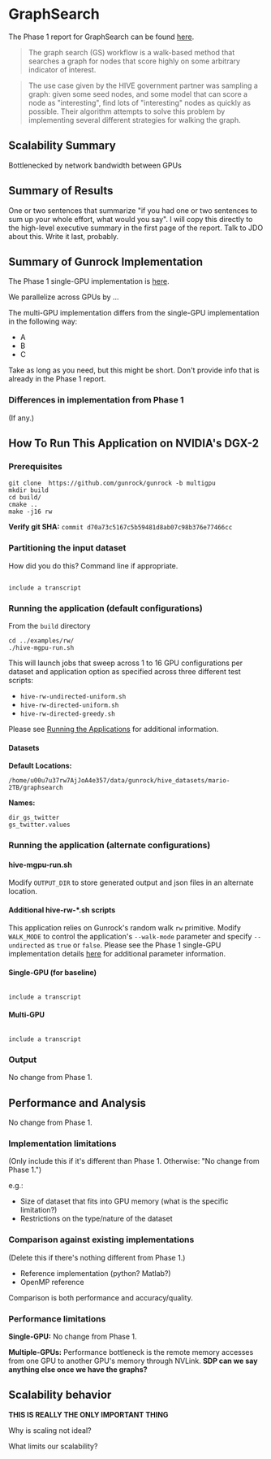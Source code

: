 # GraphSearch

The Phase 1 report for GraphSearch can be found [here](https://gunrock.github.io/docs/#/hive/hive_graphsearch).

> The graph search (GS) workflow is a walk-based method that searches a graph for nodes that score highly on some arbitrary indicator of interest.

>The use case given by the HIVE government partner was sampling a graph: given some seed nodes, and some model that can score a node as "interesting", find lots of "interesting" nodes as quickly as possible. Their algorithm attempts to solve this problem by implementing several different strategies for walking the graph.

## Scalability Summary

Bottlenecked by network bandwidth between GPUs

## Summary of Results

One or two sentences that summarize "if you had one or two sentences to sum up your whole effort, what would you say". I will copy this directly to the high-level executive summary in the first page of the report. Talk to JDO about this. Write it last, probably.

## Summary of Gunrock Implementation

The Phase 1 single-GPU implementation is [here](https://gunrock.github.io/docs/#/hive/hive_graphsearch).

We parallelize across GPUs by ...

The multi-GPU implementation differs from the single-GPU implementation in the following way:

- A
- B
- C


Take as long as you need, but this might be short. Don't provide info that is already in the Phase 1 report.

### Differences in implementation from Phase 1

(If any.)

## How To Run This Application on NVIDIA's DGX-2

### Prerequisites
```
git clone  https://github.com/gunrock/gunrock -b multigpu
mkdir build
cd build/
cmake ..
make -j16 rw
```
**Verify git SHA:** `commit d70a73c5167c5b59481d8ab07c98b376e77466cc`

### Partitioning the input dataset

How did you do this? Command line if appropriate.

<code>
include a transcript
</code>

### Running the application (default configurations)

From the `build` directory

```
cd ../examples/rw/
./hive-mgpu-run.sh
```

This will launch jobs that sweep across 1 to 16 GPU configurations per dataset and application option as specified across three different test scripts:

* `hive-rw-undirected-uniform.sh`
* `hive-rw-directed-uniform.sh`
* `hive-rw-directed-greedy.sh`

Please see [Running the Applications](#running-the-applications) for additional information.

#### Datasets
**Default Locations:**

```
/home/u00u7u37rw7AjJoA4e357/data/gunrock/hive_datasets/mario-2TB/graphsearch
```

**Names:**

```
dir_gs_twitter
gs_twitter.values
```
### Running the application (alternate configurations)

#### hive-mgpu-run.sh

Modify `OUTPUT_DIR` to store generated output and json files in an alternate location.

#### Additional hive-rw-*.sh scripts

This application relies on Gunrock's random walk `rw` primitive. Modify `WALK_MODE` to control the application's `--walk-mode` parameter and specify `--undirected` as `true` or `false`. Please see the Phase 1 single-GPU implementation details [here](https://gunrock.github.io/docs/#/hive/hive_graphsearch) for additional parameter information.


#### Single-GPU (for baseline)

<code>
include a transcript
</code>

#### Multi-GPU

<code>
include a transcript
</code>

### Output

No change from Phase 1.


## Performance and Analysis

No change from Phase 1.


### Implementation limitations

(Only include this if it's different than Phase 1. Otherwise: "No change from Phase 1.")

e.g.:

- Size of dataset that fits into GPU memory (what is the specific limitation?)
- Restrictions on the type/nature of the dataset

### Comparison against existing implementations

(Delete this if there's nothing different from Phase 1.)

- Reference implementation (python? Matlab?)
- OpenMP reference

Comparison is both performance and accuracy/quality.

### Performance limitations

**Single-GPU:** No change from Phase 1.

**Multiple-GPUs:** Performance bottleneck is the remote memory accesses from one GPU to another GPU's memory through NVLink. **SDP can we say anything else once we have the graphs?**

## Scalability behavior

**THIS IS REALLY THE ONLY IMPORTANT THING**

Why is scaling not ideal?

What limits our scalability?
